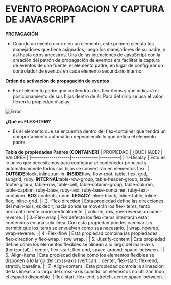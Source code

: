 # **EVENTO PROPAGACION Y CAPTURA DE JAVASCRIPT**

**PROPAGACIÓN**
* Cuando un evento ocurre en un elemento, este primero ejecuta los manejadores que tiene asignados, luego los manejadores de su padre, y así hasta otros ancestros.
Una de las intenciones de JavaScript con la creación del patrón de propagación de eventos era facilitar la captura de eventos de una fuente, el elemento padre, en lugar de configurar un controlador de eventos en cada elemento secundario interno.

**Orden de activación de propagación de eventos**
* Es el elemento padre que contendrá a los flex-items y que indicará el posicionamiento de sus hijos dentro de él. Para definirlo se usa el valor flexen la propiedad display.

![Error](https://ehsankorhani.com/images/js-event-capture-bubble.png)

**¿Qué es FLEX-ITEM?**
* Es el elemento que se encuentra dentro del flex-container que tendrá un comportamiento automático dependiendo lo que defina el elemento padre.

**Tabla de propiedades Padres (CONTAINER)**
|     PROPIEDAD     |  ¿QUÉ HACE? | VALORES  |
|-------------------|-------------|----------|
|    1.-Display       |  Esto es lo único que necesitamos para configurar el contenedor principal y automáticamente todos sus hijos se convertirán en elementos flex.           | **OUTSIDE**block, inline,run-in.   **INSIDE**flow, flow-root, table, flex, grid, subgrid, ruby.     **INTERNAL**table-row-group, table-header-group, table-footer-group, table-row, table-cell, table-column-group, table-column, table-caption, ruby-base, ruby-text, ruby-base-container, ruby-text-container.    **BOX** contents, none.     **LEGACY** inline-block, inline-table, inline-flex, inline-grid.            |
|  2.-Flex-direction   |  Esta propiedad define las direcciones del main-axis, es decir, hacia donde se moverán los flex-items, tanto horizontalmente como verticalmente.           |  column, row, row-reverse, column-reverse.        |
|    3.-Flex-wrap      |  Por defecto los flex-items intentarán estar contenidos en una sola línea. Con esta propiedad puedes cambiarlo y permitir que los items se envuelvan como sea necesario.           | wrap, nowrap, wrap-reverse.         |
|    4.-Flex-flow      |  Esta propiedad combina las propiedades flex-direction y flex-wrap.           | row wrap.         |
|  5.-Justify-content  |  Esta propiedad define cómo los elementos flexibles se alinean a lo largo del main-axis (horizontal).           |  center, flex-start, flex-end, space-around, space-between.         |
|    6.-Align-items    |  Esta propiedad define cómo los elementos flexibles se disponen a lo largo del cross-axis (vertical).           | center, flex-start, flex-end, stretch, baseline.            |
|   7.-Align-content   |  Esta propiedad controla la alineación de las lineas a lo largo del cross-axis cuando los elementos no utilizan todo el espacio disponible.           | flex-start, flex-end, stretch, center,space-between.          |
